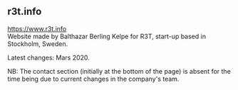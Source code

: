 ## r3t.info  

https://www.r3t.info  
Website made by Balthazar Berling Kelpe for R3T, start-up based in Stockholm, Sweden.  

Latest changes: Mars 2020.

NB: The contact section (initially at the bottom of the page) is absent for the time being due to current changes in the company's team.
